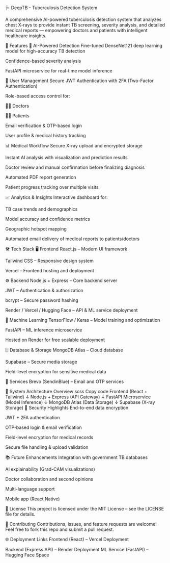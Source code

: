 🩺 DeepTB - Tuberculosis Detection System

A comprehensive AI-powered tuberculosis detection system that analyzes chest X-rays to provide instant TB screening, severity analysis, and detailed medical reports — empowering doctors and patients with intelligent healthcare insights.

🚀 Features
🔬 AI-Powered Detection
Fine-tuned DenseNet121 deep learning model for high-accuracy TB detection

Confidence-based severity analysis

FastAPI microservice for real-time model inference

👥 User Management
Secure JWT Authentication with 2FA (Two-Factor Authentication)

Role-based access control for:

👨‍⚕️ Doctors

🧑‍🦰 Patients

Email verification & OTP-based login

User profile & medical history tracking

📊 Medical Workflow
Secure X-ray upload and encrypted storage

Instant AI analysis with visualization and prediction results

Doctor review and manual confirmation before finalizing diagnosis

Automated PDF report generation

Patient progress tracking over multiple visits

📈 Analytics & Insights
Interactive dashboard for:

TB case trends and demographics

Model accuracy and confidence metrics

Geographic hotspot mapping

Automated email delivery of medical reports to patients/doctors

🛠 Tech Stack
🖥️ Frontend
React.js – Modern UI framework

Tailwind CSS – Responsive design system

Vercel – Frontend hosting and deployment

⚙️ Backend
Node.js + Express – Core backend server

JWT – Authentication & authorization

bcrypt – Secure password hashing

Render / Vercel / Hugging Face – API & ML service deployment

🧠 Machine Learning
TensorFlow / Keras – Model training and optimization

FastAPI – ML inference microservice

Hosted on Render for free scalable deployment

🗄️ Database & Storage
MongoDB Atlas – Cloud database

Supabase – Secure media storage

Field-level encryption for sensitive medical data

📧 Services
Brevo (SendinBlue) – Email and OTP services

🧩 System Architecture Overview
scss
Copy code
Frontend (React + Tailwind)
        ↓
Node.js + Express (API Gateway)
        ↓
FastAPI Microservice (Model Inference)
        ↓
MongoDB Atlas (Data Storage)
        ↓
Supabase (X-ray Storage)
🔐 Security Highlights
End-to-end data encryption

JWT + 2FA authentication

OTP-based login & email verification

Field-level encryption for medical records

Secure file handling & upload validation


📚 Future Enhancements
Integration with government TB databases

AI explainability (Grad-CAM visualizations)

Doctor collaboration and second opinions

Multi-language support

Mobile app (React Native)

📄 License
This project is licensed under the MIT License – see the LICENSE file for details.

🤝 Contributing
Contributions, issues, and feature requests are welcome!
Feel free to fork this repo and submit a pull request.

🌐 Deployment Links
Frontend (React) – Vercel Deployment

Backend (Express API) – Render Deployment
ML Service (FastAPI) – Hugging Face Space

